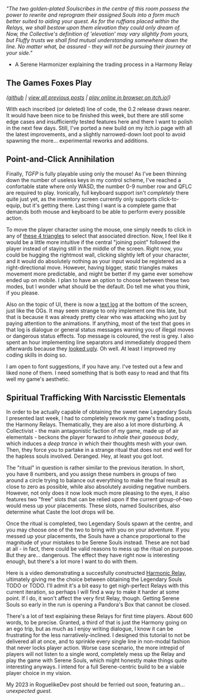 *"The two golden-plated Soulscribes in the centre of this room possess the power to rewrite and reprogram their assigned Souls into a form much better suited to aiding your quest. As for the ruffians placed within the Relays, we shall bestow upon them elevation they could only dream of. Now, the Collective's definition of 'elevation' may vary slightly from yours, but Fluffy trusts we shall find mutual understanding somewhere down the line. No matter what, be assured - they will not be pursuing their journey at your side."*

- A Serene Harmonizer explaining the trading process in a Harmony Relay

## The Games Foxes Play
*([github](https://github.com/Oneirical/The-Games-Foxes-Play) | [view all previous posts](https://github.com/Oneirical/The-Games-Foxes-Play/tree/main/design/Development%20Logs) | [play online in browser on itch.io!](https://oneirical.itch.io/tgfp))*

With each inscribed (or deleted) line of code, the 0.2 release draws nearer. It would have been nice to be finished this week, but there are still some edge cases and insufficiently tested features here and there I want to polish in the next few days. Still, I've ported a new build on my itch.io page with all the latest improvements, and a slightly narrowed-down loot pool to avoid spawning the more... experimental reworks and additions.

## Point-and-Click Annihilation

Finally, *TGFP* is fully playable using only the mouse! As I've been thinning down the number of useless keys in my control scheme, I've reached a confortable state where only WASD, the number 0-9 number row and QFLC are required to play. Ironically, full keyboard support isn't *completely* there quite just yet, as the inventory screen currently only supports click-to-equip, but it's getting there. Last thing I want is a complete game that demands both mouse and keyboard to be able to perform every possible action.

To move the player character using the mouse, one simply needs to click in any of [these 4 triangles]() to select that associated direction. Now, I feel like it would be a little more intuitive if the central "joining point" followed the player instead of staying still in the middle of the screen. Right now, you could be hugging the rightmost wall, clicking slightly left of your character, and it would do absolutely nothing as your input would be registered as a right-directional move. However, having bigger, static triangles makes movement more predictable, and might be better if my game ever somehow ended up on mobile. I plan to have an option to choose between these two modes, but I wonder what should be the default. Do tell me what you think, if you please.

Also on the topic of UI, there is now a [text log]() at the bottom of the screen, just like the OGs. It may seem strange to only implement one this late, but that is because it was already pretty clear who was attacking who just by paying attention to the animations. If anything, most of the text that goes in that log is dialogue or general status messages warning you of illegal moves or dangerous status effects. Top message is coloured, the rest is grey. I also spent an hour implementing line separators and immediately dropped them afterwards because they [looked ugly](). Oh well. At least I improved my coding skills in doing so.

I am open to font suggestions, if you have any. I've tested out a few and liked none of them. I need something that is both easy to read and that fits well my game's aesthetic.

## Spiritual Trafficking With Narcisstic Elementals

In order to be actually capable of obtaining the sweet new Legendary Souls I presented last week, I had to completely rework my game's trading posts, the Harmony Relays. Thematically, they are also a lot more disturbing. A Collectivist - the main antagonistic faction of my game, made up of air elementals - beckons the player forward to *inhale their gaseous body*, which induces a *deep trance* in which their thoughts mesh with your own. Then, they force you to partake in a strange ritual that does not end well for the hapless souls involved. Deranged. Hey, at least you got loot.

The "ritual" in question is rather similar to the previous iteration. In short, you have 8 numbers, and you assign these numbers in groups of two around a circle trying to balance out everything to make the final result as close to zero as possible, while also absolutely avoiding negative numbers. However, not only does it now look much more pleasing to the eyes, it also features two "free" slots that can be relied upon if the current group-of-two would mess up your placements. These slots, named Soulscribes, also determine what Caste the loot drops will be.

Once the ritual is completed, two Legendary Souls spawn at the centre, and you may choose one of the two to bring with you on your adventure. If you messed up your placements, the Souls have a chance proportional to the magnitude of your mistakes to be Serene Souls instead. These are not bad at all - in fact, there could be valid reasons to mess up the ritual on purpose. But they are... dangerous. The effect they have right now is interesting enough, but there's a lot more I want to do with them.

Here is a video demonstrating a succesfully constructed [Harmonic Relay](), ultimately giving me the choice between obtaining the Legendary Souls TODO or TODO. I'll admit it's a bit easy to get nigh-perfect Relays with this current iteration, so perhaps I will find a way to make it harder at some point. If I do, it won't affect the very first Relay, though. Getting Serene Souls so early in the run is opening a Pandora's Box that cannot be closed.

There's a lot of text explaining these Relays for first time players. About 600 words, to be precise. Granted, a third of that is just the Harmony going on an ego trip, but as much as I enjoy writing dialogue, I know it can be frustrating for the less narratively-inclined. I designed this tutorial to not be delivered all at once, and to sprinkle every single line in non-modal fashion that never locks player action. Worse case scenario, the more intrepid of players will not listen to a single word, completely mess up the Relay and play the game with Serene Souls, which might honestly make things quite interesting anyways. I intend for a full Serene-centric build to be a viable player choice in my vision.

My 2023 in RoguelikeDev post should be ferried out soon, featuring an... *unexpected guest*.